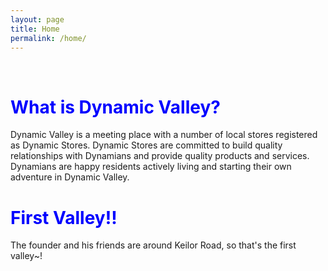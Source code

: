 ```yaml
---
layout: page
title: Home
permalink: /home/
---
```


<br>
<h1 style="color:blue;"> What is Dynamic Valley? </h1>
Dynamic Valley is a meeting place with a number of local stores registered as Dynamic Stores.
Dynamic Stores are committed to build quality relationships with Dynamians and provide quality 
products and services. 
Dynamians are happy residents actively living and starting their own adventure in Dynamic Valley. 




<br>
<h1 style="color:blue;"> First Valley!! </h1>
The founder and his friends are around Keilor Road, so that's the first valley~!

